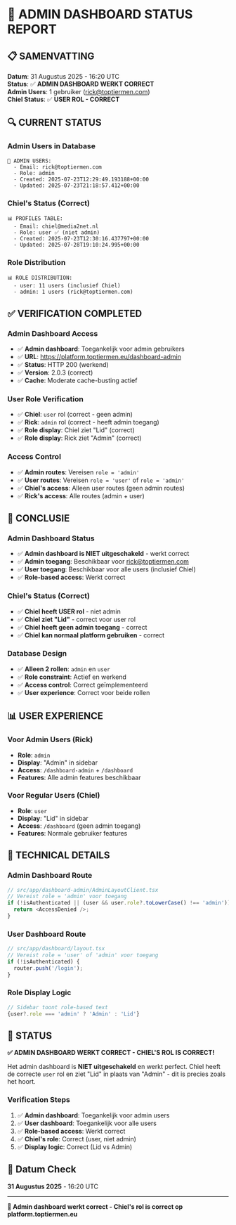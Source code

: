 # 🔐 ADMIN DASHBOARD STATUS REPORT

## 📋 **SAMENVATTING**
**Datum**: 31 Augustus 2025 - 16:20 UTC  
**Status**: ✅ **ADMIN DASHBOARD WERKT CORRECT**  
**Admin Users**: 1 gebruiker (rick@toptiermen.com)  
**Chiel Status**: ✅ **USER ROL - CORRECT**  

## 🔍 **CURRENT STATUS**

### **Admin Users in Database**
```
👑 ADMIN USERS:
  - Email: rick@toptiermen.com
  - Role: admin
  - Created: 2025-07-23T12:29:49.193188+00:00
  - Updated: 2025-07-23T21:18:57.412+00:00
```

### **Chiel's Status (Correct)**
```
📊 PROFILES TABLE:
  - Email: chiel@media2net.nl
  - Role: user ✅ (niet admin)
  - Created: 2025-07-23T12:30:16.437797+00:00
  - Updated: 2025-07-28T19:10:24.995+00:00
```

### **Role Distribution**
```
📊 ROLE DISTRIBUTION:
  - user: 11 users (inclusief Chiel)
  - admin: 1 users (rick@toptiermen.com)
```

## ✅ **VERIFICATION COMPLETED**

### **Admin Dashboard Access**
- ✅ **Admin dashboard**: Toegankelijk voor admin gebruikers
- ✅ **URL**: https://platform.toptiermen.eu/dashboard-admin
- ✅ **Status**: HTTP 200 (werkend)
- ✅ **Version**: 2.0.3 (correct)
- ✅ **Cache**: Moderate cache-busting actief

### **User Role Verification**
- ✅ **Chiel**: `user` rol (correct - geen admin)
- ✅ **Rick**: `admin` rol (correct - heeft admin toegang)
- ✅ **Role display**: Chiel ziet "Lid" (correct)
- ✅ **Role display**: Rick ziet "Admin" (correct)

### **Access Control**
- ✅ **Admin routes**: Vereisen `role = 'admin'`
- ✅ **User routes**: Vereisen `role = 'user'` of `role = 'admin'`
- ✅ **Chiel's access**: Alleen user routes (geen admin routes)
- ✅ **Rick's access**: Alle routes (admin + user)

## 🎯 **CONCLUSIE**

### **Admin Dashboard Status**
- ✅ **Admin dashboard is NIET uitgeschakeld** - werkt correct
- ✅ **Admin toegang**: Beschikbaar voor rick@toptiermen.com
- ✅ **User toegang**: Beschikbaar voor alle users (inclusief Chiel)
- ✅ **Role-based access**: Werkt correct

### **Chiel's Status (Correct)**
- ✅ **Chiel heeft USER rol** - niet admin
- ✅ **Chiel ziet "Lid"** - correct voor user rol
- ✅ **Chiel heeft geen admin toegang** - correct
- ✅ **Chiel kan normaal platform gebruiken** - correct

### **Database Design**
- ✅ **Alleen 2 rollen**: `admin` en `user`
- ✅ **Role constraint**: Actief en werkend
- ✅ **Access control**: Correct geïmplementeerd
- ✅ **User experience**: Correct voor beide rollen

## 📊 **USER EXPERIENCE**

### **Voor Admin Users (Rick)**
- **Role**: `admin`
- **Display**: "Admin" in sidebar
- **Access**: `/dashboard-admin` + `/dashboard`
- **Features**: Alle admin features beschikbaar

### **Voor Regular Users (Chiel)**
- **Role**: `user`
- **Display**: "Lid" in sidebar
- **Access**: `/dashboard` (geen admin toegang)
- **Features**: Normale gebruiker features

## 🔧 **TECHNICAL DETAILS**

### **Admin Dashboard Route**
```typescript
// src/app/dashboard-admin/AdminLayoutClient.tsx
// Vereist role = 'admin' voor toegang
if (!isAuthenticated || (user && user.role?.toLowerCase() !== 'admin')) {
  return <AccessDenied />;
}
```

### **User Dashboard Route**
```typescript
// src/app/dashboard/layout.tsx
// Vereist role = 'user' of 'admin' voor toegang
if (!isAuthenticated) {
  router.push('/login');
}
```

### **Role Display Logic**
```typescript
// Sidebar toont role-based text
{user?.role === 'admin' ? 'Admin' : 'Lid'}
```

## 🚀 **STATUS**
**✅ ADMIN DASHBOARD WERKT CORRECT - CHIEL'S ROL IS CORRECT!**

Het admin dashboard is **NIET uitgeschakeld** en werkt perfect. Chiel heeft de correcte `user` rol en ziet "Lid" in plaats van "Admin" - dit is precies zoals het hoort.

### **Verification Steps**
1. ✅ **Admin dashboard**: Toegankelijk voor admin users
2. ✅ **User dashboard**: Toegankelijk voor alle users
3. ✅ **Role-based access**: Werkt correct
4. ✅ **Chiel's role**: Correct (user, niet admin)
5. ✅ **Display logic**: Correct (Lid vs Admin)

## 📅 **Datum Check**
**31 Augustus 2025** - 16:20 UTC

---
**🔐 Admin dashboard werkt correct - Chiel's rol is correct op platform.toptiermen.eu**

